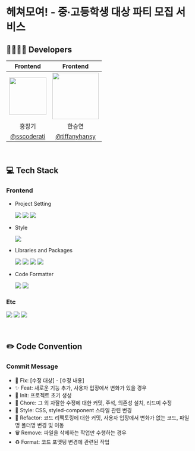 # 헤쳐모여! - 중∙고등학생 대상 파티 모집 서비스

## 👨‍👩‍👧‍👦 Developers

|Frontend|Frontend| 
|:----:|:----:|
|<img src="https://github.com/goormthon-Univ/2024_BEOTKKOTTHON_TEAM_18_FE/assets/125551867/a6bb9260-c313-49e0-865a-17e5525361c3"  width="100"/> | <img src="https://github.com/goormthon-Univ/2024_BEOTKKOTTHON_TEAM_18_FE/assets/125551867/e18559aa-5f15-4192-bbab-2bc62247b1e6"  width="125"/> |
|홍창기|한승연|
|[@sscoderati](https://github.com/sscoderati)|[@tiffanyhansy](https://github.com/tiffanyhansy)|

<br/>

## 💻 Tech Stack
### Frontend 
- Project Setting
  
  <img src="https://img.shields.io/badge/react-61DAFB?style=for-the-badge&logo=react&logoColor=black"> <img src="https://img.shields.io/badge/typescript-3178C6?style=for-the-badge&logo=typescript&logoColor=white"> <img src="https://img.shields.io/badge/vite-646CFF?style=for-the-badge&logo=vite&logoColor=white"> 

- Style

  <img src="https://img.shields.io/badge/tailwindcss-06B6D4?style=for-the-badge&logo=tailwindcss&logoColor=white"> 

- Libraries and Packages

  <img src="https://img.shields.io/badge/react router-CA4245?style=for-the-badge&logo=reactrouter&logoColor=white"> <img src="https://img.shields.io/badge/react hook form-EC5990?style=for-the-badge&logo=reacthookform&logoColor=white"> <img src="https://img.shields.io/badge/axios-5A29E4?style=for-the-badge&logo=axios&logoColor=white"> <img src="https://img.shields.io/badge/zod-3E67B1?style=for-the-badge&logo=zod&logoColor=white"> 

- Code Formatter

  <img src="https://img.shields.io/badge/eslint-4B32C3?style=for-the-badge&logo=eslint&logoColor=white"> <img src="https://img.shields.io/badge/prettier-F7B93E?style=for-the-badge&logo=prettier&logoColor=black">

### Etc
<img src="https://img.shields.io/badge/discord-5865F2?style=for-the-badge&logo=discord&logoColor=white"> <img src="https://img.shields.io/badge/notion-000000?style=for-the-badge&logo=notion&logoColor=white"> <img src="https://img.shields.io/badge/github-181717?style=for-the-badge&logo=github&logoColor=white">

<br/>

## ✏️ Code Convention 
### Commit Message
- 🚨 Fix: [수정 대상] - [수정 내용]
- ✨ Feat: 새로운 기능 추가, 사용자 입장에서 변화가 있을 경우
- 🎉 Init: 프로젝트 초기 생성
- 📝 Chore: 그 외 자잘한 수정에 대한 커밋, 주석, 의존성 설치, 리드미 수정
- 💄 Style: CSS, styled-component 스타일 관련 변경
- 🔨 Refactor: 코드 리팩토링에 대한 커밋, 사용자 입장에서 변화가 없는 코드, 파일명 폴더명 변경 및 이동 
- 🗑️ Remove: 파일을 삭제하는 작업만 수행하는 경우
- ♻️ Format: 코드 포맷팅 변경에 관련된 작업
